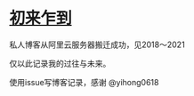 # [初来乍到](https://github.com/zfy68/gitblog/issues/2)

私人博客从阿里云服务器搬迁成功，见2018～2021


仅以此记录我的过往与未来。



使用issue写博客记录，感谢 @yihong0618


